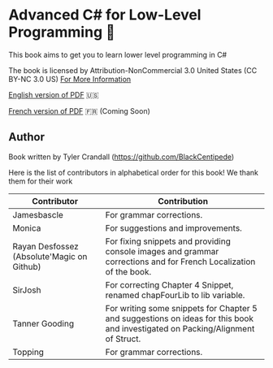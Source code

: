 # Advanced C# for Low-Level Programming :book:

This book aims to get you to learn lower level programming in C#

The book is licensed by Attribution-NonCommercial 3.0 United States (CC BY-NC 3.0 US) [For More Information](https://creativecommons.org/licenses/by-nc/3.0/us/)

[English version of PDF](https://github.com/BlackCentipede/AdvancedCSharpForLowLevelProgramming/blob/master/main.pdf) :us:

[French version of PDF]() :fr: (Coming Soon)

## Author
Book written by Tyler Crandall (https://github.com/BlackCentipede)

Here is the list of contributors in alphabetical order for this book! We thank them for their work

| Contributor  | Contribution |
| ------------- | ------------- |
| Jamesbascle | For grammar corrections. |
| Monica | For suggestions and improvements. |
| Rayan Desfossez (Absolute'Magic on Github) | For fixing snippets and providing console images and grammar corrections and for French Localization of the book. |
|SirJosh | For correcting Chapter 4 Snippet, renamed chapFourLib to lib variable. |
| Tanner Gooding | For writing some snippets for Chapter 5 and suggestions on ideas for this book and investigated on Packing/Alignment of Struct. |
| Topping | For grammar corrections. |
